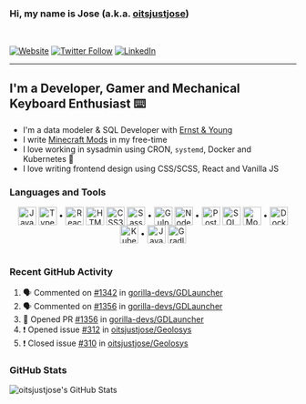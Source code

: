 ### Hi, my name is Jose (a.k.a. [oitsjustjose](https://oitsjustjose.com))

<br />

[![Website](https://img.shields.io/badge/oitsjustjose.com-green?style=for-the-badge)](https://oitsjustjose.com)
[![Twitter Follow](https://img.shields.io/twitter/follow/oitsjustjose?color=1DA1F2&logo=twitter&style=for-the-badge)](https://twitter.com/intent/follow?original_referer=https%3A%2F%2Fgithub.com%2Foitsjustjose&screen_name=oitsjustjose)
[![LinkedIn](https://img.shields.io/badge/LinkedIn-blue?style=for-the-badge&logo=linkedin&labelColor=blue)](https://oitsjustjo.se/u/linkedin)

---

## I'm a Developer, Gamer and Mechanical Keyboard Enthusiast ⌨️

- I'm a data modeler & SQL Developer with [Ernst & Young](https://www.ey.com/)
- I write [Minecraft Mods](https://www.curseforge.com/members/oitsjustjose/projects) in my free-time
- I love working in sysadmin using CRON, `systemd`, Docker and Kubernetes 🐳
- I love writing frontend design using CSS/SCSS, React and Vanilla JS

### Languages and Tools

<center>
<div>
<img align="center" alt="JavaScript" width="32px" src="https://simpleicons.org/icons/javascript.svg" />
<img align="center" alt="TypeScript" width="32px" src="https://simpleicons.org/icons/typescript.svg" />
•
<img align="center" alt="React" width="32px" src="https://simpleicons.org/icons/react.svg" />
<img align="center" alt="HTML5" width="32px" src="https://simpleicons.org/icons/html5.svg" />
<img align="center" alt="CSS3" width="32px" src="https://simpleicons.org/icons/css3.svg" />
<img align="center" alt="Sass" width="32px" src="https://simpleicons.org/icons/sass.svg" />
•
<img align="center" alt="Gulp" width="32px" src="https://simpleicons.org/icons/gulp.svg" />
<img align="center" alt="Node.js" width="32px" src="https://simpleicons.org/icons/node-dot-js.svg" />
•
<img align="center" alt="PostgreSQL" width="32px" src="https://simpleicons.org/icons/postgresql.svg" />
<img align="center" alt="SQL" width="32px" height="32px" src="https://simpleicons.org/icons/microsoftsqlserver.svg" />
<img align="center" alt="MongoDB" width="32px" height="32px" src="https://simpleicons.org/icons/mongodb.svg" />
•
<img align="center" alt="Docker" width="32px" src="https://simpleicons.org/icons/docker.svg" />
<img align="center" alt="Kubernetes" width="32px" src="https://simpleicons.org/icons/kubernetes.svg" />
•
<img align="center" alt="Java" width="32px" src="https://simpleicons.org/icons/java.svg" />
<img align="center" alt="Gradle" width="32px" src="https://simpleicons.org/icons/gradle.svg" />
</div>
</center>

<br />

### Recent GitHub Activity

<!--START_SECTION:activity-->

1. 🗣 Commented on [#1342](https://github.com/gorilla-devs/GDLauncher/issues/1342) in [gorilla-devs/GDLauncher](https://github.com/gorilla-devs/GDLauncher)
2. 🗣 Commented on [#1356](https://github.com/gorilla-devs/GDLauncher/issues/1356) in [gorilla-devs/GDLauncher](https://github.com/gorilla-devs/GDLauncher)
3. 💪 Opened PR [#1356](https://github.com/gorilla-devs/GDLauncher/pull/1356) in [gorilla-devs/GDLauncher](https://github.com/gorilla-devs/GDLauncher)
4. ❗️ Opened issue [#312](https://github.com/oitsjustjose/Geolosys/issues/312) in [oitsjustjose/Geolosys](https://github.com/oitsjustjose/Geolosys)
5. ❗️ Closed issue [#310](https://github.com/oitsjustjose/Geolosys/issues/310) in [oitsjustjose/Geolosys](https://github.com/oitsjustjose/Geolosys)
<!--END_SECTION:activity-->

### GitHub Stats

<img align="center" alt="oitsjustjose's GitHub Stats" src="https://github-readme-stats.codestackr.vercel.app/api?username=oitsjustjose&show_icons=true&hide_border=true&theme=tokyonight&count_private=true" />
